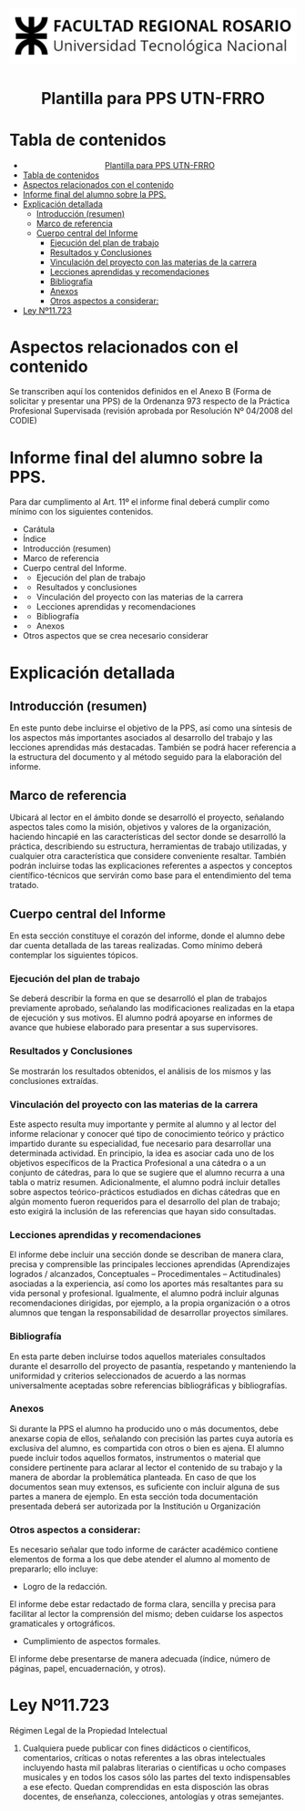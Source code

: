 ![UTN   ](Figures/logoutn.png)
# <center>Plantilla para PPS UTN-FRRO</center>

# Tabla de contenidos
- [<center>Plantilla para PPS UTN-FRRO</center>](#centerplantilla-para-pps-utn-frrocenter)
- [Tabla de contenidos](#tabla-de-contenidos)
- [Aspectos relacionados con el contenido](#aspectos-relacionados-con-el-contenido)
- [Informe final del alumno sobre la PPS.](#informe-final-del-alumno-sobre-la-pps)
- [Explicación detallada](#explicación-detallada)
  - [Introducción (resumen)](#introducción-resumen)
  - [Marco de referencia](#marco-de-referencia)
  - [Cuerpo central del Informe](#cuerpo-central-del-informe)
    - [Ejecución del plan de trabajo](#ejecución-del-plan-de-trabajo)
    - [Resultados y Conclusiones](#resultados-y-conclusiones)
    - [Vinculación del proyecto con las materias de la carrera](#vinculación-del-proyecto-con-las-materias-de-la-carrera)
    - [Lecciones aprendidas y recomendaciones](#lecciones-aprendidas-y-recomendaciones)
    - [Bibliografía](#bibliografía)
    - [Anexos](#anexos)
    - [Otros aspectos a considerar:](#otros-aspectos-a-considerar)
- [Ley Nº11.723](#ley-nº11723)

# Aspectos relacionados con el contenido

Se transcriben aquí los contenidos definidos en el Anexo B (Forma de solicitar y presentar una PPS) de la Ordenanza 973 respecto de la Práctica Profesional Supervisada (revisión aprobada por Resolución Nº 04/2008 del CODIE)


# Informe final del alumno sobre la PPS.

Para dar cumplimento al Art. 11º el informe final deberá cumplir como mínimo con los siguientes contenidos.

- Carátula
- Índice
- Introducción (resumen)
- Marco de referencia
- Cuerpo central del Informe.
- - Ejecución del plan de trabajo
- - Resultados y conclusiones
- - Vinculación del proyecto con las materias de la carrera
- - Lecciones aprendidas y recomendaciones
- - Bibliografía
- - Anexos
- Otros aspectos que se crea necesario considerar

# Explicación detallada


## Introducción (resumen)

En este punto debe incluirse el objetivo de la PPS, así como una síntesis de los aspectos más importantes asociados al desarrollo del trabajo y las lecciones aprendidas más destacadas. También se podrá hacer referencia a la estructura del documento y al método seguido para la elaboración del informe.

## Marco de referencia

Ubicará al lector en el ámbito donde se desarrolló el proyecto, señalando aspectos tales como la misión, objetivos y valores de la organización, haciendo hincapié en las características del sector donde se desarrolló la práctica, describiendo su estructura, herramientas de trabajo utilizadas, y cualquier otra característica que considere conveniente resaltar. También podrán incluirse todas las explicaciones referentes a aspectos y conceptos científico-técnicos que servirán como base para el entendimiento del tema tratado.

## Cuerpo central del Informe

En esta sección constituye el corazón del informe, donde el alumno debe dar cuenta detallada de las tareas realizadas. Como mínimo deberá contemplar los siguientes tópicos.

### Ejecución del plan de trabajo

Se deberá describir la forma en que se desarrolló el plan de trabajos previamente aprobado, señalando las modificaciones realizadas en la etapa de ejecución y sus motivos. El alumno podrá apoyarse en informes de avance que hubiese elaborado para presentar a sus supervisores.

### Resultados y Conclusiones
Se mostrarán los resultados obtenidos, el análisis de los mismos y las conclusiones extraídas.

### Vinculación del proyecto con las materias de la carrera

Este aspecto resulta muy importante y permite al alumno y al lector del informe relacionar y conocer qué tipo de conocimiento teórico y práctico impartido durante su especialidad, fue necesario para desarrollar una determinada actividad. En principio, la idea es asociar cada uno de los objetivos específicos de la Practica Profesional a una cátedra o a un conjunto de cátedras, para lo que se sugiere que el alumno recurra a una tabla o matriz resumen. Adicionalmente, el alumno podrá incluir detalles sobre aspectos teórico-prácticos estudiados en dichas cátedras que en algún momento fueron requeridos para el desarrollo del plan de trabajo; esto exigirá la inclusión de las referencias que hayan sido consultadas.


### Lecciones aprendidas y recomendaciones

El informe debe incluir una sección donde se describan de manera clara, precisa y comprensible las principales lecciones aprendidas (Aprendizajes logrados / alcanzados, Conceptuales – Procedimentales – Actitudinales) asociadas a la experiencia, así como los aportes más resaltantes para su vida personal y profesional. Igualmente, el alumno podrá incluir algunas recomendaciones dirigidas, por ejemplo, a la propia organización o a otros alumnos que tengan la responsabilidad de desarrollar proyectos similares.

### Bibliografía

En esta parte deben incluirse todos aquellos materiales consultados durante el desarrollo del proyecto de pasantía, respetando y manteniendo la uniformidad y criterios seleccionados de acuerdo a las normas universalmente aceptadas sobre referencias bibliográficas y bibliografías.

### Anexos

Si durante la PPS el alumno ha producido uno o más documentos, debe anexarse copia de ellos, señalando con precisión las partes cuya autoría es exclusiva del alumno, es compartida con otros o bien es ajena. El alumno puede incluir todos aquellos formatos, instrumentos o material que considere pertinente para aclarar al lector el contenido de su trabajo y la manera de abordar la problemática planteada. En caso de que los documentos sean muy extensos, es suficiente con incluir alguna de sus partes a manera de ejemplo. En esta sección toda documentación presentada deberá ser autorizada por la Institución u Organización

### Otros aspectos a considerar:
Es necesario señalar que todo informe de carácter académico contiene elementos de forma a los que debe atender el alumno al momento de prepararlo; ello incluye:

- Logro de la redacción.
  
El informe debe estar redactado de forma clara, sencilla y precisa para facilitar al lector la comprensión del mismo; deben cuidarse los aspectos gramaticales y ortográficos.

- Cumplimiento de aspectos formales.
  
El informe debe presentarse de manera adecuada (índice, número de páginas, papel, encuadernación, y otros).

# Ley Nº11.723
Régimen Legal de la Propiedad Intelectual
1.  Cualquiera puede publicar con fines didácticos o científicos, comentarios, críticas o notas referentes a las obras intelectuales incluyendo hasta mil palabras literarias o científicas u ocho compases musicales y en todos los casos sólo las partes del texto indispensables a ese efecto. Quedan comprendidas en esta disposción las obras docentes, de enseñanza, colecciones, antologías y otras semejantes.